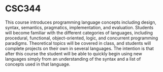 # CSC344

This course introduces programming language concepts including design, syntax, semantics, pragmatics, implementation, and evaluation. Students will become familiar with the different categories of languages, including procedural, functional, object-oriented, logic, and concurrent programming paradigms. Theoretical topics will be covered in class, and students will complete projects on their own in several languages. The intention is that after this course the student will be able to quickly begin using new languages simply from an understanding of the syntax and a list of concepts used in that language.
